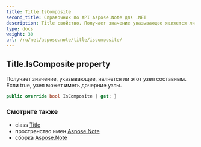 ```yaml
---
title: Title.IsComposite
second_title: Справочник по API Aspose.Note для .NET
description: Title свойство. Получает значение указывающее является ли этот узел составным. Если true узел может иметь дочерние узлы.
type: docs
weight: 30
url: /ru/net/aspose.note/title/iscomposite/
---
```

## Title.IsComposite property

Получает значение, указывающее, является ли этот узел составным. Если true, узел может иметь дочерние узлы.

```csharp
public override bool IsComposite { get; }
```

### Смотрите также

* class [Title](../)
* пространство имен [Aspose.Note](../../title/)
* сборка [Aspose.Note](../../../)


